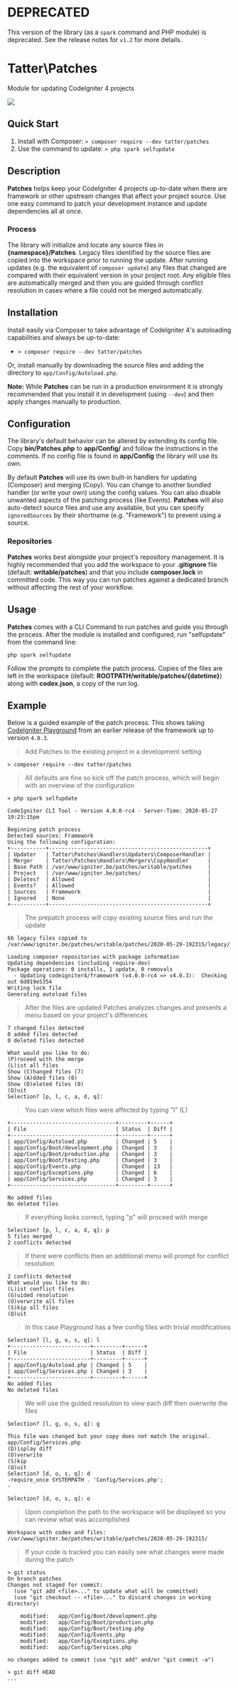 # DEPRECATED

This version of the library (as a `spark` command and PHP module) is deprecated. See the
release notes for `v1.2` for more details.

# Tatter\Patches
Module for updating CodeIgniter 4 projects

[![](https://github.com/tattersoftware/codeigniter4-patches/workflows/PHP%20Unit%20Tests/badge.svg)](https://github.com/tattersoftware/codeigniter4-patches/actions?query=workflow%3A%22PHP+Unit+Tests%22)

## Quick Start

1. Install with Composer: `> composer require --dev tatter/patches`
2. Use the command to update: `> php spark selfupdate`

## Description

**Patches** helps keep your CodeIgniter 4 projects up-to-date when there are framework or
other upstream changes that affect your project source. Use one easy command to patch your
development instance and update dependencies all at once.

### Process

The library will initialize and locate any source files in **{namespace}/Patches**. Legacy
files identified by the source files are copied into the workspace prior to running the update.
After running updates (e.g. the equivalent of `composer update`) any files that changed are
compared with their equivalent version in your project root. Any eligible files are automatically
merged and then you are guided through conflict resolution in cases where a file could not be
merged automatically.

## Installation

Install easily via Composer to take advantage of CodeIgniter 4's autoloading capabilities
and always be up-to-date:
* `> composer require --dev tatter/patches`

Or, install manually by downloading the source files and adding the directory to
`app/Config/Autoload.php`.

**Note:** While **Patches** can be run in a production environment it is strongly recommended
that you install it in development (using `--dev`) and then apply changes manually to production.

## Configuration

The library's default behavior can be altered by extending its config file. Copy
**bin/Patches.php** to **app/Config/** and follow the instructions
in the comments. If no config file is found in **app/Config** the library will use its own.

By default **Patches** will use its own built-in handlers for updating (Composer) and merging
(Copy). You can change to another bundled handler (or write your own) using the config values.
You can also disable unwanted aspects of the patching process (like Events). **Patches** will
also auto-detect source files and use any available, but you can specify `ignoredSources` by
their shortname (e.g. "Framework") to prevent using a source.

### Repositories

**Patches** works best alongside your project's repository management. It is highly recommended
that you add the workspace to your **.gitignore** file (default: **writable/patches**) and
that you include **composer.lock** in committed code. This way you can run patches against
a dedicated branch without affecting the rest of your workflow.

## Usage

**Patches** comes with a CLI Command to run patches and guide you through the process. After
the module is installed and configured, run "selfupdate" from the command line:

	php spark selfupdate

Follow the prompts to complete the patch process. Copies of the files are left in the workspace
(default: **ROOTPATH/writable/patches/{datetime}**) along with **codex.json**, a copy of the run log.

## Example

Below is a guided example of the patch process. This shows taking [CodeIgniter Playground](https://github.com/codeigniter4projects/playground)
from an earlier release of the framework up to version `4.0.3`.

> Add Patches to the existing project in a development setting

```
> composer require --dev tatter/patches
```
	
> All defaults are fine so kick off the patch process, which will begin with an overview of the configuration

```
> php spark selfupdate

CodeIgniter CLI Tool - Version 4.0.0-rc4 - Server-Time: 2020-05-27 19:23:15pm

Beginning patch process
Detected sources: Framework
Using the following configuration:
+-----------+--------------------------------------------------+
| Updater   | Tatter\Patches\Handlers\Updaters\ComposerHandler |
| Merger    | Tatter\Patches\Handlers\Mergers\CopyHandler      |
| Base Path | /var/www/igniter.be/patches/writable/patches     |
| Project   | /var/www/igniter.be/patches/                     |
| Deletes?  | Allowed                                          |
| Events?   | Allowed                                          |
| Sources   | Framework                                        |
| Ignored   | None                                             |
+-----------+--------------------------------------------------+
```

> The prepatch process will copy existing source files and run the update

```
66 legacy files copied to /var/www/igniter.be/patches/writable/patches/2020-05-29-192315/legacy/

Loading composer repositories with package information
Updating dependencies (including require-dev)         
Package operations: 0 installs, 1 update, 0 removals
  - Updating codeigniter4/framework (v4.0.0-rc4 => v4.0.3):  Checking out 6d019e5354
Writing lock file
Generating autoload files
```

> After the files are updated Patches analyzes changes and presents a menu based on your project's differences

```
7 changed files detected
0 added files detected
0 deleted files detected

What would you like to do:
(P)roceed with the merge
(L)ist all files
Show (C)hanged files (7)
Show (A)dded files (0)
Show (D)eleted files (0)
(Q)uit
Selection? [p, l, c, a, d, q]:
```

> You can view which files were affected by typing "l" (L)

```
+---------------------------------+---------+------+
| File                            | Status  | Diff |
+---------------------------------+---------+------+
| app/Config/Autoload.php         | Changed | 5    |
| app/Config/Boot/development.php | Changed | 3    |
| app/Config/Boot/production.php  | Changed | 3    |
| app/Config/Boot/testing.php     | Changed | 3    |
| app/Config/Events.php           | Changed | 13   |
| app/Config/Exceptions.php       | Changed | 6    |
| app/Config/Services.php         | Changed | 3    |
+---------------------------------+---------+------+

No added files
No deleted files
```

> If everything looks correct, typing "p" will proceed with merge

```
Selection? [p, l, c, a, d, q]: p
5 files merged
2 conflicts detected
```

> If there were conflicts then an additional menu will prompt for conflict resolution

```
2 conflicts detected
What would you like to do:
(L)ist conflict files
(G)uided resolution
(O)verwrite all files
(S)kip all files
(Q)uit
```

> In this case Playground has a few config files with trivial modifications

```
Selection? [l, g, o, s, q]: l
+-------------------------+---------+------+
| File                    | Status  | Diff |
+-------------------------+---------+------+
| app/Config/Autoload.php | Changed | 5    |
| app/Config/Services.php | Changed | 3    |
+-------------------------+---------+------+
No added files
No deleted files
```

> We will use the guided resolution to view each diff then overwrite the files

```
Selection? [l, g, o, s, q]: g

This file was changed but your copy does not match the original.
app/Config/Services.php
(D)isplay diff
(O)verwrite
(S)kip
(Q)uit
Selection? [d, o, s, q]: d
-require_once SYSTEMPATH . 'Config/Services.php';
-

Selection? [d, o, s, q]: o
```

> Upon completion the path to the workspace will be displayed so you can review what was accomplished

```
Workspace with codex and files:
/var/www/igniter.be/patches/writable/patches/2020-05-29-192315/
```

> If your code is tracked you can easily see what changes were made during the patch

```
> git status
On branch patches
Changes not staged for commit:
  (use "git add <file>..." to update what will be committed)
  (use "git checkout -- <file>..." to discard changes in working directory)

	modified:   app/Config/Boot/development.php
	modified:   app/Config/Boot/production.php
	modified:   app/Config/Boot/testing.php
	modified:   app/Config/Events.php
	modified:   app/Config/Exceptions.php
	modified:   app/Config/Services.php

no changes added to commit (use "git add" and/or "git commit -a")

> git diff HEAD
...
```
